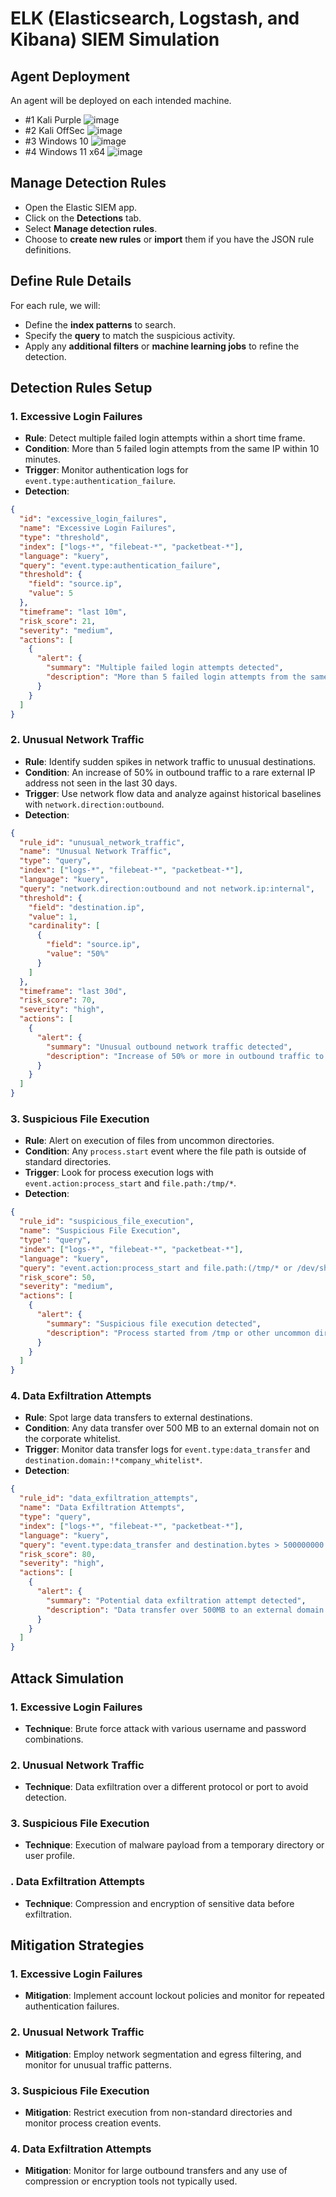 # ELK (Elasticsearch, Logstash, and Kibana) SIEM Simulation

## Agent Deployment 
An agent will be deployed on each intended machine.
- #1 Kali Purple
  ![image](https://github.com/user-attachments/assets/6d691106-619d-4a1d-8a8e-0d2ff4d49c5e)
- #2 Kali OffSec
  ![image](https://github.com/user-attachments/assets/107a6332-a6a2-4735-985a-34f005240e95)
- #3 Windows 10
  ![image](https://github.com/user-attachments/assets/cf7d853c-df92-428d-9641-345a91803f52)
- #4 Windows 11 x64
  ![image](https://github.com/user-attachments/assets/0996a2c8-0698-4f00-8735-3a2fe3cd525e)


## Manage Detection Rules
- Open the Elastic SIEM app.
- Click on the **Detections** tab.
- Select **Manage detection rules**.
- Choose to **create new rules** or **import** them if you have the JSON rule definitions.

## Define Rule Details
For each rule, we will:
- Define the **index patterns** to search.
- Specify the **query** to match the suspicious activity.
- Apply any **additional filters** or **machine learning jobs** to refine the detection.

## Detection Rules Setup

### 1. Excessive Login Failures
- **Rule**: Detect multiple failed login attempts within a short time frame.
- **Condition**: More than 5 failed login attempts from the same IP within 10 minutes.
- **Trigger**: Monitor authentication logs for `event.type:authentication_failure`.
- **Detection**: 
```JSON
{
  "id": "excessive_login_failures",
  "name": "Excessive Login Failures",
  "type": "threshold",
  "index": ["logs-*", "filebeat-*", "packetbeat-*"],
  "language": "kuery",
  "query": "event.type:authentication_failure",
  "threshold": {
    "field": "source.ip",
    "value": 5
  },
  "timeframe": "last 10m",
  "risk_score": 21,
  "severity": "medium",
  "actions": [
    {
      "alert": {
        "summary": "Multiple failed login attempts detected",
        "description": "More than 5 failed login attempts from the same IP within 10 minutes."
      }
    }
  ]
}
```

### 2. Unusual Network Traffic
- **Rule**: Identify sudden spikes in network traffic to unusual destinations.
- **Condition**: An increase of 50% in outbound traffic to a rare external IP address not seen in the last 30 days.
- **Trigger**: Use network flow data and analyze against historical baselines with `network.direction:outbound`.
- **Detection**:
```JSON
{
  "rule_id": "unusual_network_traffic",
  "name": "Unusual Network Traffic",
  "type": "query",
  "index": ["logs-*", "filebeat-*", "packetbeat-*"],
  "language": "kuery",
  "query": "network.direction:outbound and not network.ip:internal",
  "threshold": {
    "field": "destination.ip",
    "value": 1,
    "cardinality": [
      {
        "field": "source.ip",
        "value": "50%"
      }
    ]
  },
  "timeframe": "last 30d",
  "risk_score": 70,
  "severity": "high",
  "actions": [
    {
      "alert": {
        "summary": "Unusual outbound network traffic detected",
        "description": "Increase of 50% or more in outbound traffic to a rare external IP not seen in the last 30 days."
      }
    }
  ]
}
```

### 3. Suspicious File Execution
- **Rule**: Alert on execution of files from uncommon directories.
- **Condition**: Any `process.start` event where the file path is outside of standard directories.
- **Trigger**: Look for process execution logs with `event.action:process_start` and `file.path:/tmp/*`.
- **Detection**:
```JSON
{
  "rule_id": "suspicious_file_execution",
  "name": "Suspicious File Execution",
  "type": "query",
  "index": ["logs-*", "filebeat-*", "packetbeat-*"],
  "language": "kuery",
  "query": "event.action:process_start and file.path:(/tmp/* or /dev/shm/*)",
  "risk_score": 50,
  "severity": "medium",
  "actions": [
    {
      "alert": {
        "summary": "Suspicious file execution detected",
        "description": "Process started from /tmp or other uncommon directories."
      }
    }
  ]
}
```


### 4. Data Exfiltration Attempts
- **Rule**: Spot large data transfers to external destinations.
- **Condition**: Any data transfer over 500 MB to an external domain not on the corporate whitelist.
- **Trigger**: Monitor data transfer logs for `event.type:data_transfer` and `destination.domain:!*company_whitelist*`.
- **Detection**:
```JSON
{
  "rule_id": "data_exfiltration_attempts",
  "name": "Data Exfiltration Attempts",
  "type": "query",
  "index": ["logs-*", "filebeat-*", "packetbeat-*"],
  "language": "kuery",
  "query": "event.type:data_transfer and destination.bytes > 500000000 and not destination.ip:internal",
  "risk_score": 80,
  "severity": "high",
  "actions": [
    {
      "alert": {
        "summary": "Potential data exfiltration attempt detected",
        "description": "Data transfer over 500MB to an external domain not on the corporate whitelist."
      }
    }
  ]
}
```


## Attack Simulation

### 1. Excessive Login Failures
- **Technique**: Brute force attack with various username and password combinations.

### 2. Unusual Network Traffic
- **Technique**: Data exfiltration over a different protocol or port to avoid detection.

### 3. Suspicious File Execution
- **Technique**: Execution of malware payload from a temporary directory or user profile.

### . Data Exfiltration Attempts
- **Technique**: Compression and encryption of sensitive data before exfiltration.

## Mitigation Strategies

### 1. Excessive Login Failures
- **Mitigation**: Implement account lockout policies and monitor for repeated authentication failures.

### 2. Unusual Network Traffic
- **Mitigation**: Employ network segmentation and egress filtering, and monitor for unusual traffic patterns.

### 3. Suspicious File Execution
- **Mitigation**: Restrict execution from non-standard directories and monitor process creation events.

### 4. Data Exfiltration Attempts
- **Mitigation**: Monitor for large outbound transfers and any use of compression or encryption tools not typically used.
